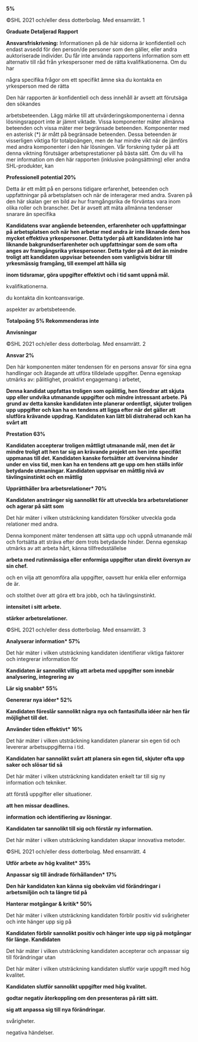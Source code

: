 **5%**

©SHL 2021 och/eller dess dotterbolag. Med ensamrätt. 1

**Graduate Detaljerad Rapport**

**Ansvarsfriskrivning:** Informationen på de här sidorna är konfidentiell och endast avsedd för den person/de personer som den gäller, eller andra auktoriserade individer. Du får inte använda rapportens information som ett alternativ till råd från yrkespersoner med de rätta kvalifikationerna. Om du har

några specifika frågor om ett specifikt ämne ska du kontakta en yrkesperson med de rätta

Den här rapporten är konfidentiell och dess innehåll är avsett att förutsäga den sökandes

arbetsbeteenden. Lägg märke till att utvärderingskomponenterna i denna lösningsrapport inte är jämnt viktade. Vissa komponenter mäter allmänna beteenden och vissa mäter mer begränsade beteenden. Komponenter med en asterisk (\*) är mått på begränsade beteenden. Dessa beteenden är visserligen viktiga för totalpoängen, men de har mindre vikt när de jämförs med andra komponenter i den här lösningen. Vår forskning tyder på att denna viktning förutsäger arbetsprestationer på bästa sätt. Om du vill ha mer information om den här rapporten (inklusive poängsättning) eller andra SHL-produkter, kan

**Professionell potential 20%**

Detta är ett mått på en persons tidigare erfarenhet, beteenden och uppfattningar på arbetsplatsen och när de interagerar med andra. Svaren på den här skalan ger en bild av hur framgångsrika de förväntas vara inom olika roller och branscher. Det är avsett att mäta allmänna tendenser snarare än specifika

**Kandidatens svar angående beteenden, erfarenheter och uppfattningar på arbetsplatsen och när hen arbetar med andra är inte liknande dem hos mycket effektiva yrkespersoner. Detta tyder på att kandidaten inte har liknande bakgrundserfarenheter och uppfattningar som de som ofta anges av framgångsrika yrkespersoner. Detta tyder på att det än mindre troligt att kandidaten uppvisar beteenden som vanligtvis bidrar till yrkesmässig framgång, till exempel att hålla sig**

**inom tidsramar, göra uppgifter effektivt och i tid samt uppnå mål.**

kvalifikationerna.

du kontakta din kontoansvarige.

aspekter av arbetsbeteende.

**Totalpoäng 5% Rekommenderas inte**

**Anvisningar**

©SHL 2021 och/eller dess dotterbolag. Med ensamrätt. 2

**Ansvar 2%**

Den här komponenten mäter tendensen för en persons ansvar för sina egna handlingar och åtagande att utföra tilldelade uppgifter. Denna egenskap utmärks av: pålitlighet, proaktivt engagemang i arbetet,

**Denna kandidat uppfattas troligen som opålitlig, hen föredrar att skjuta upp eller undvika utmanande uppgifter och mindre intressant arbete. På grund av detta kanske kandidaten inte planerar ordentligt, skjuter troligen upp uppgifter och kan ha en tendens att ligga efter när det gäller att slutföra krävande uppdrag. Kandidaten kan lätt bli distraherad och kan ha svårt att**

**Prestation 63%**

**Kandidaten accepterar troligen måttligt utmanande mål, men det är mindre troligt att hen tar sig an krävande projekt om hen inte specifikt uppmanas till det. Kandidaten kanske fortsätter att övervinna hinder under en viss tid, men kan ha en tendens att ge upp om hen ställs inför betydande utmaningar. Kandidaten uppvisar en måttlig nivå av tävlingsinstinkt och en måttlig**

**Upprätthåller bra arbetsrelationer\* 70%**

**Kandidaten anstränger sig sannolikt för att utveckla bra arbetsrelationer och agerar på sätt som**

Det här mäter i vilken utsträckning kandidaten försöker utveckla goda relationer med andra.

Denna komponent mäter tendensen att sätta upp och uppnå utmanande mål och fortsätta att sträva efter dem trots betydande hinder. Denna egenskap utmärks av att arbeta hårt, känna tillfredsställelse

**arbeta med rutinmässiga eller enformiga uppgifter utan direkt översyn av sin chef.**

och en vilja att genomföra alla uppgifter, oavsett hur enkla eller enformiga de är.

och stolthet över att göra ett bra jobb, och ha tävlingsinstinkt.

**intensitet i sitt arbete.**

**stärker arbetsrelationer.**

©SHL 2021 och/eller dess dotterbolag. Med ensamrätt. 3

**Analyserar information\* 57%**

Det här mäter i vilken utsträckning kandidaten identifierar viktiga faktorer och integrerar information för

**Kandidaten är sannolikt villig att arbeta med uppgifter som innebär analysering, integrering av**

**Lär sig snabbt\* 55%**

**Genererar nya idéer\* 52%**

**Kandidaten föreslår sannolikt några nya och fantasifulla idéer när hen får möjlighet till det.**

**Använder tiden effektivt\* 16%**

Det här mäter i vilken utsträckning kandidaten planerar sin egen tid och levererar arbetsuppgifterna i tid.

**Kandidaten har sannolikt svårt att planera sin egen tid, skjuter ofta upp saker och slösar tid så**

Det här mäter i vilken utsträckning kandidaten enkelt tar till sig ny information och tekniker.

att förstå uppgifter eller situationer.

**att hen missar deadlines.**

**information och identifiering av lösningar.**

**Kandidaten tar sannolikt till sig och förstår ny information.**

Det här mäter i vilken utsträckning kandidaten skapar innovativa metoder.

©SHL 2021 och/eller dess dotterbolag. Med ensamrätt. 4

**Utför arbete av hög kvalitet\* 35%**

**Anpassar sig till ändrade förhållanden\* 17%**

**Den här kandidaten kan känna sig obekväm vid förändringar i arbetsmiljön och ta längre tid på**

**Hanterar motgångar & kritik\* 50%**

Det här mäter i vilken utsträckning kandidaten förblir positiv vid svårigheter och inte hänger upp sig på

**Kandidaten förblir sannolikt positiv och hänger inte upp sig på motgångar för länge. Kandidaten**

Det här mäter i vilken utsträckning kandidaten accepterar och anpassar sig till förändringar utan

Det här mäter i vilken utsträckning kandidaten slutför varje uppgift med hög kvalitet.

**Kandidaten slutför sannolikt uppgifter med hög kvalitet.**

**godtar negativ återkoppling om den presenteras på rätt sätt.**

**sig att anpassa sig till nya förändringar.**

svårigheter.

negativa händelser.